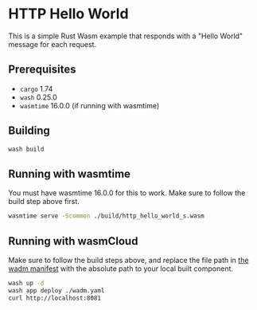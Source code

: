# HTTP Hello World

This is a simple Rust Wasm example that responds with a "Hello World" message for each request.

## Prerequisites

- `cargo` 1.74
- `wash` 0.25.0
- `wasmtime` 16.0.0 (if running with wasmtime)

## Building

```bash
wash build
```

## Running with wasmtime

You must have wasmtime 16.0.0 for this to work. Make sure to follow the build step above first.

```bash
wasmtime serve -Scommon ./build/http_hello_world_s.wasm
```

## Running with wasmCloud

Make sure to follow the build steps above, and replace the file path in [the wadm manifest](./wadm.yaml) with the absolute path to your local built component.

```sh
wash up -d
wash app deploy ./wadm.yaml
curl http://localhost:8081
```
